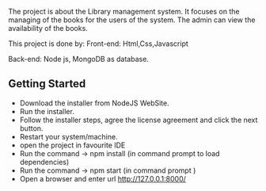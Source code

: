 The project is about the Library management system.
It focuses on the managing of the books for the users of the system.
The admin can view the availability of the books.


This project is done by:
 Front-end: Html,Css,Javascript

 Back-end: Node js, MongoDB as database.
 
 Getting Started
---------------
- Download the installer from NodeJS WebSite.
- Run the installer.
- Follow the installer steps, agree the license agreement and click the next button.
- Restart your system/machine.
- open the project in favourite IDE 
- Run the command -> npm install (in command prompt to load dependencies)
- Run the command -> npm start (in command prompt )
- Open a browser and enter url http://127.0.0.1:8000/
